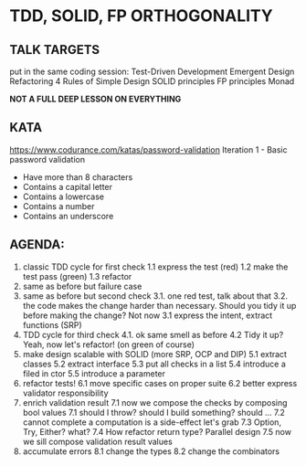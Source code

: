 # TDD, SOLID, FP ORTHOGONALITY

## TALK TARGETS

put in the same coding session:
Test-Driven Development
Emergent Design
Refactoring
4 Rules of Simple Design
SOLID principles
FP principles
Monad

**NOT A FULL DEEP LESSON ON EVERYTHING**

## KATA

https://www.codurance.com/katas/password-validation
Iteration 1 - Basic password validation

- Have more than 8 characters
- Contains a capital letter
- Contains a lowercase
- Contains a number
- Contains an underscore

## AGENDA:

1. classic TDD cycle for first check
   1.1 express the test (red)
   1.2 make the test pass (green)
   1.3 refactor
2. same as before but failure case
3. same as before but second check
   3.1. one red test, talk about that
   3.2. the code makes the change harder than necessary. Should you tidy it up before making the change? Not now
   3.1 express the intent, extract functions (SRP)
4. TDD cycle for third check
   4.1. ok same smell as before
   4.2 Tidy it up? Yeah, now let's refactor! (on green of course)
5. make design scalable with SOLID (more SRP, OCP and DIP)
   5.1 extract classes
   5.2 extract interface
   5.3 put all checks in a list
   5.4 introduce a filed in ctor
   5.5 introduce a parameter
6. refactor tests!
   6.1 move specific cases on proper suite
   6.2 better express validator responsibility
7. enrich validation result
   7.1 now we compose the checks by composing bool values
   7.1 should I throw? should I build something? should ...
   7.2 cannot complete a computation is a side-effect let's grab
   7.3 Option, Try, Either? what?
   7.4 How refactor return type? Parallel design
   7.5 now we sill compose validation result values
8. accumulate errors
   8.1 change the types
   8.2 change the combinators
